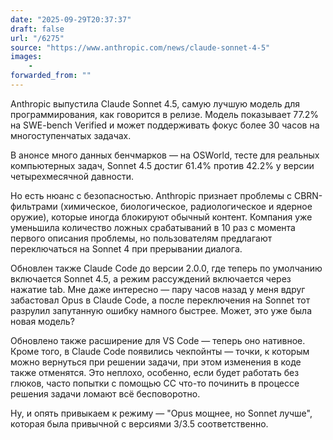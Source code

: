 ```yaml
---
date: "2025-09-29T20:37:37"
draft: false
url: "/6275"
source: "https://www.anthropic.com/news/claude-sonnet-4-5"
images:
    -
forwarded_from: ""
---
```


Anthropic выпустила Claude Sonnet 4.5, самую лучшую модель для программирования, как говорится в релизе. Модель показывает 77.2% на SWE-bench Verified и может поддерживать фокус более 30 часов на многоступенчатых задачах. 

В анонсе много данных бенчмарков — на OSWorld, тесте для реальных компьютерных задач, Sonnet 4.5 достиг 61.4% против 42.2% у версии четырехмесячной давности. 

Но есть нюанс с безопасностью. Anthropic признает проблемы с CBRN-фильтрами (химическое, биологическое, радиологическое и ядерное оружие), которые иногда блокируют обычный контент. Компания уже уменьшила количество ложных срабатываний в 10 раз с момента первого описания проблемы, но пользователям предлагают переключаться на Sonnet 4 при прерывании диалога.

Обновлен также Claude Code до версии 2.0.0, где теперь по умолчанию включается Sonnet 4.5, а режим рассуждений включается через нажатие tab. Мне даже интересно — пару часов назад у меня вдруг забастовал Opus в Claude Code, а после переключения на Sonnet тот разрулил запутанную ошибку намного быстрее. Может, это уже была новая модель?

Обновлено также расширение для VS Code — теперь оно нативное. Кроме того, в Claude Code появились чекпойнты — точки, к которым можно вернуться при решении задачи, при этом изменения в коде также отменятся. Это неплохо, особенно, если будет работать без глюков, часто попытки с помощью CC что-то починить в процессе решения задачи ломают всё бесповоротно.

Ну, и опять привыкаем к режиму — "Opus мощнее, но Sonnet лучше", которая была привычной с версиями 3/3.5 соответственно.
